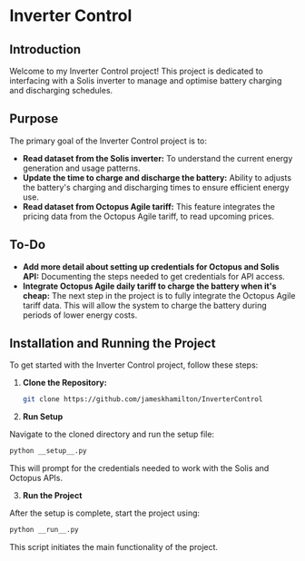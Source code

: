 # Inverter Control

## Introduction

Welcome to my Inverter Control project! This project is dedicated to interfacing with a Solis inverter to manage and optimise battery charging and discharging schedules.

## Purpose

The primary goal of the Inverter Control project is to:

- **Read dataset from the Solis inverter:** To understand the current energy generation and usage patterns.
- **Update the time to charge and discharge the battery:** Ability to adjusts the battery's charging and discharging times to ensure efficient energy use.
- **Read dataset from Octopus Agile tariff:** This feature integrates the pricing data from the Octopus Agile tariff, to read upcoming prices.

## To-Do

- **Add more detail about setting up credentials for Octopus and Solis API:** Documenting the steps needed to get credentials for API access.
- **Integrate Octopus Agile daily tariff to charge the battery when it's cheap:** The next step in the project is to fully integrate the Octopus Agile tariff data. This will allow the system to charge the battery during periods of lower energy costs.

## Installation and Running the Project

To get started with the Inverter Control project, follow these steps:

1. **Clone the Repository:**

   ```bash
   git clone https://github.com/jameskhamilton/InverterControl
   ```

2. **Run Setup**

Navigate to the cloned directory and run the setup file:

   ```bash
   python __setup__.py
   ```

This will prompt for the credentials needed to work with the Solis and Octopus APIs.

3. **Run the Project**

After the setup is complete, start the project using:

   ```bash
   python __run__.py
   ```

This script initiates the main functionality of the project.